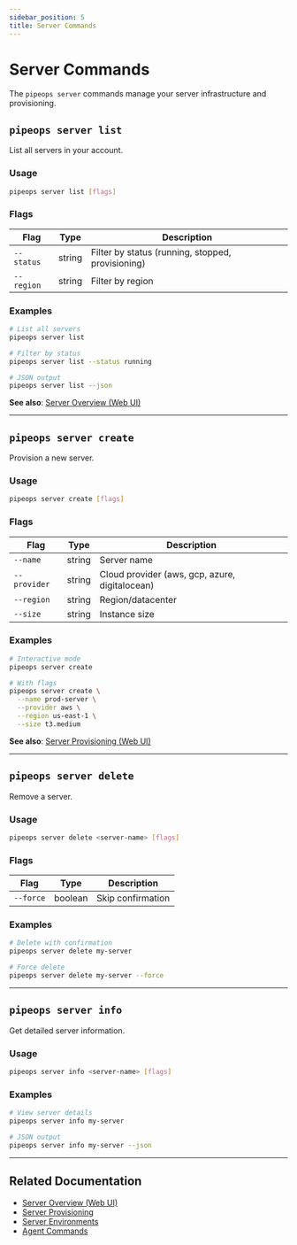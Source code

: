 ```yaml
---
sidebar_position: 5
title: Server Commands
---
```


# Server Commands

The `pipeops server` commands manage your server infrastructure and provisioning.

## `pipeops server list`

List all servers in your account.

### Usage

```bash
pipeops server list [flags]
```

### Flags

| Flag | Type | Description |
|------|------|-------------|
| `--status` | string | Filter by status (running, stopped, provisioning) |
| `--region` | string | Filter by region |

### Examples

```bash
# List all servers
pipeops server list

# Filter by status
pipeops server list --status running

# JSON output
pipeops server list --json
```

**See also**: [Server Overview (Web UI)](/docs/servers/server-overview)

---

## `pipeops server create`

Provision a new server.

### Usage

```bash
pipeops server create [flags]
```

### Flags

| Flag | Type | Description |
|------|------|-------------|
| `--name` | string | Server name |
| `--provider` | string | Cloud provider (aws, gcp, azure, digitalocean) |
| `--region` | string | Region/datacenter |
| `--size` | string | Instance size |

### Examples

```bash
# Interactive mode
pipeops server create

# With flags
pipeops server create \
  --name prod-server \
  --provider aws \
  --region us-east-1 \
  --size t3.medium
```

**See also**: [Server Provisioning (Web UI)](/docs/servers/server-provisioning)

---

## `pipeops server delete`

Remove a server.

### Usage

```bash
pipeops server delete <server-name> [flags]
```

### Flags

| Flag | Type | Description |
|------|------|-------------|
| `--force` | boolean | Skip confirmation |

### Examples

```bash
# Delete with confirmation
pipeops server delete my-server

# Force delete
pipeops server delete my-server --force
```

---

## `pipeops server info`

Get detailed server information.

### Usage

```bash
pipeops server info <server-name> [flags]
```

### Examples

```bash
# View server details
pipeops server info my-server

# JSON output
pipeops server info my-server --json
```

---

## Related Documentation

- [Server Overview (Web UI)](/docs/servers/server-overview)
- [Server Provisioning](/docs/servers/server-provisioning)
- [Server Environments](/docs/servers/server-environments)
- [Agent Commands](/docs/cli/commands/agents)
